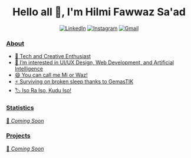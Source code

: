 <h1 align="center">Hello all 👋, I'm Hilmi Fawwaz Sa'ad</h1>

<p align='center'>
   <a href="https://www.linkedin.com/in/hilmi-fawwaz-sa-ad" target="_blank"><img src="https://img.shields.io/badge/LinkedIn-0077B5?style=for-the-badge&logo=linkedin&logoColor=white" alt="LinkedIn"></a>
   <a href="https://www.instagram.com/faw_sd" target="_blank"><img src="https://img.shields.io/badge/Instagram-E4405F?style=for-the-badge&logo=instagram&logoColor=white" alt="Instagram"></a>
   <a href="mailto:hilmi.saad31082004@gmail.com" target="_blank"><img src="https://img.shields.io/badge/Gmail-EA4335?style=for-the-badge&logo=gmail&logoColor=white" alt="Gmail"/>
</p>

<h3 align="left">About</h3>

- 👾 Tech and Creative Enthusiast
- 👀 I’m interested in UI/UX Design, Web Development, and Artificial Intelligence
- 😄 You can call me Mi or Waz!
- ⚡ Surviving on broken sleep thanks to GemasTIK
- 🏷️ Iso Ra Iso, Kudu Iso!

<h3 align="left">Statistics</h3>

📣 *Coming Soon*

<h3 align="left">Projects</h3>

📣 *Coming Soon*
